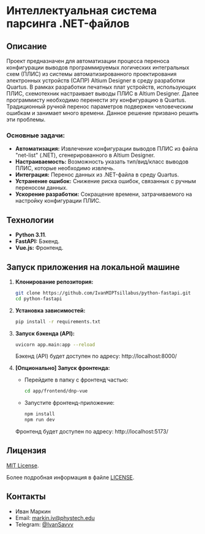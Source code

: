 # Интеллектуальная система парсинга .NET-файлов

## Описание

Проект предназначен для автоматизации процесса переноса конфигурации выводов программируемых логических интегральных схем (ПЛИС) из системы автоматизированного проектирования электронных устройств (САПР) Altium Designer в среду разработки Quartus.  В рамках разработки печатных плат устройств, использующих ПЛИС, схемотехник настраивает выводы ПЛИС в Altium Designer. Далее программисту необходимо перенести эту конфигурацию в Quartus.  Традиционный ручной перенос параметров подвержен человеческим ошибкам и занимает много времени.  Данное решение призвано решить эти проблемы.

### Основные задачи:

*   **Автоматизация:**  Извлечение конфигурации выводов ПЛИС из файла "net-list" (.NET), сгенерированного в Altium Designer.
*   **Настраиваемость:**  Возможность указать тип/вид/класс выводов ПЛИС, которые необходимо извлечь.
*   **Интеграция:**  Перенос данных из .NET-файла в среду Quartus.
*   **Устранение ошибок:**  Снижение риска ошибок, связанных с ручным переносом данных.
*   **Ускорение разработки:**  Сокращение времени, затрачиваемого на настройку конфигурации ПЛИС.

## Технологии

*   **Python 3.11**.
*   **FastAPI:** Бэкенд.
*   **Vue.js:** Фронтенд.

## Запуск приложения на локальной машине

1.  **Клонирование репозитория:**

    ```bash
    git clone https://github.com/IvanMIPTsillabus/python-fastapi.git
    cd python-fastapi
    ```

2.  **Установка зависимостей:**

    ```bash
    pip install -r requirements.txt
    ```

3.  **Запуск бэкенда (API):**

    ```bash
    uvicorn app.main:app --reload
    ```

    Бэкенд (API) будет доступен по адресу: http://localhost:8000/

4.  **[Опционально] Запуск фронтенда:**

    *   Перейдите в папку с фронтенд частью:

        ```bash
        cd app/frontend/dnp-vue
        ```

    *   Запустите фронтенд-приложение:

        ```bash
        npm install
        npm run dev
        ```

    Фронтенд будет доступен по адресу: http://localhost:5173/


## Лицензия

[MIT License](LICENSE).

Более подробная информация в файле [LICENSE](LICENSE).

## Контакты

*   Иван Маркин
*   Email: [markin.iv@phystech.edu](mailto:markin.iv@phystech.edu)
*   Telegram: [@IvanSavvv](https://t.me/IvanSavvv)
